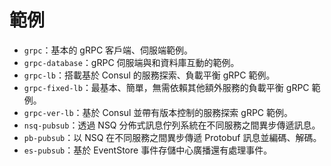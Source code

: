 # 範例

* `grpc`：基本的 gRPC 客戶端、伺服端範例。
* `grpc-database`：gRPC 伺服端與和資料庫互動的範例。
* `grpc-lb`：搭載基於 Consul 的服務探索、負載平衡 gRPC 範例。
* `grpc-fixed-lb`：最基本、簡單，無需依賴其他額外服務的負載平衡 gRPC 範例。
* `grpc-ver-lb`：基於 Consul 並帶有版本控制的服務探索 gRPC 範例。
* `nsq-pubsub`：透過 NSQ 分佈式訊息佇列系統在不同服務之間異步傳遞訊息。
* `pb-pubsub`：以 NSQ 在不同服務之間異步傳遞 Protobuf 訊息並編碼、解碼。
* `es-pubsub`：基於 EventStore 事件存儲中心廣播還有處理事件。